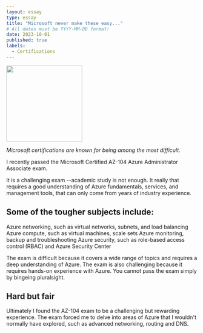 ```yaml
---
layout: essay
type: essay
title: "Microsoft never make these easy..."
# All dates must be YYYY-MM-DD format!
date: 2023-10-01
published: true
labels:
  - Certifications
---
```


<img width="200px" class="rounded float-start pe-4" src="https://learn.microsoft.com/media/learn/certification/badges/microsoft-certified-associate-badge.svg">

*Microsoft certifications are known for being among the most difficult.*

I recently passed the Microsoft Certified AZ-104 Azure Administrator Associate exam.

It is a challenging exam --academic study is not enough. It really that requires a good understanding of Azure fundamentals, services, and management tools, that can only come from years of industry experience.

## Some of the tougher subjects include:

Azure networking, such as virtual networks, subnets, and load balancing
Azure compute, such as virtual machines, scale sets
Azure monitoring, backup and troubleshooting
Azure security, such as role-based access control (RBAC) and Azure Security Center

The exam is difficult because it covers a wide range of topics and requires a deep understanding of Azure. The exam is also challenging because it requires hands-on experience with Azure. You cannot pass the exam simply by bingeing pluralsight.

## Hard but fair

Ultimately I found the AZ-104 exam to be a challenging but rewarding experience. The exam forced me to delve into areas of Azure that I wouldn't normally have explored, such as advanced networking, routing and DNS.


